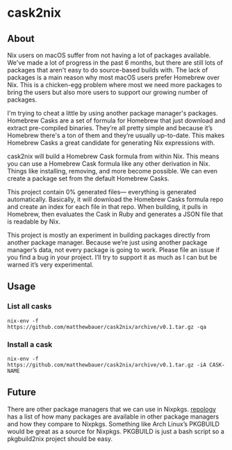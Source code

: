 # cask2nix

## About

Nix users on macOS suffer from not having a lot of packages available. We've made a lot of progress in the past 6 months, but there are still lots of packages that aren't easy to do source-based builds with. The lack of packages is a main reason why most macOS users prefer Homebrew over Nix. This is a chicken-egg problem where most we need more packages to bring the users but also more users to support our growing number of packages.

I'm trying to cheat a little by using another package manager's packages. Homebrew Casks are a set of formula for Homebrew that just download and extract pre-compiled binaries. They’re all pretty simple and because it’s Homebrew there's a ton of them and they’re usually up-to-date. This makes Homebrew Casks a great candidate for generating Nix expressions with.

cask2nix will build a Homebrew Cask formula from within Nix. This means you can use a Homebrew Cask formula like any other derivation in Nix. Things like installing, removing, and more become possible. We can even create a package set from the default Homebrew Casks.

This project contain 0% generated files— everything is generated automatically. Basically, it will download the Homebrew Casks formula repo and create an index for each file in that repo. When building, it pulls in Homebrew, then evaluates the Cask in Ruby and generates a JSON file that is readable by Nix.

This project is mostly an experiment in building packages directly from another package manager. Because we’re just using another package manager’s data, not every package is going to work. Please file an issue if you find a bug in your project. I’ll try to support it as much as I can but be warned it’s very experimental.

## Usage

### List all casks

``` shell
nix-env -f https://github.com/matthewbauer/cask2nix/archive/v0.1.tar.gz -qa
```

### Install a cask

``` shell
nix-env -f https://github.com/matthewbauer/cask2nix/archive/v0.1.tar.gz -iA CASK-NAME
```

## Future

There are other package managers that we can use in Nixpkgs.
[repology](https://repology.org/statistics) has a list of how many packages are
available in other package managers and how they compare to Nixpkgs. Something
like Arch Linux’s PKGBUILD would be great as a source for Nixpkgs. PKGBUILD is
just a bash script so a pkgbuild2nix project should be easy.
